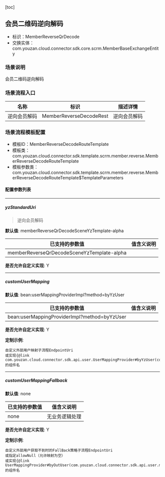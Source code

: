 [toc]

## 会员二维码逆向解码
- 标识：MemberReverseQrDecode
- 交换实体：com.youzan.cloud.connector.sdk.core.scrm.MemberBaseExchangeEntity
### 场景说明
会员二维码逆向解码
### 场景流程入口

名称 | 标识 | 描述详情
---|---|---
逆向会员解码 | MemberReverseDecodeRest | 逆向会员解码

### 场景流程模板配置
- 模板ID：MemberReverseDecodeRouteTemplate
- 模板类：com.youzan.cloud.connector.sdk.template.scrm.member.reverse.MemberReverseDecodeRouteTemplate
- 模板参数类：com.youzan.cloud.connector.sdk.template.scrm.member.reverse.MemberReverseDecodeRouteTemplate$TemplateParameters

#### 配置参数列表

---
##### yzStandardUri
> 逆向会员解码

**默认值**: memberReverseQrDecodeSceneYzTemplate-alpha

已支持的参数值 | 值含义说明
---|---
memberReverseQrDecodeSceneYzTemplate-alpha | 

**是否允许自定义实现**: Y

---
##### customUserMapping
> 

**默认值**: bean:userMappingProviderImpl?method=byYzUser

已支持的参数值 | 值含义说明
---|---
bean:userMappingProviderImpl?method=byYzUser | 

**是否允许自定义实现**: Y


**定制示例**:
```
自定义外部用户映射子流程EndpointUri
或实现{@link com.youzan.cloud.connector.sdk.api.user.UserMappingProvider#byYzUser(com.youzan.cloud.connector.sdk.api.user.model.ByYzUserQryParam)}的组件名
```
---
##### customUserMappingFallback
> 

**默认值**: none

已支持的参数值 | 值含义说明
---|---
none | 无业务逻辑处理

**是否允许自定义实现**: Y


**定制示例**:
```
自定义外部用户获取不到时的FallBack策略子流程EndpointUri
或指定allowNull（允许映射为空）
或实现{@link UserMappingProvider#byOutUser(com.youzan.cloud.connector.sdk.api.user.model.ByOutUserQryParam)}的组件名
```

